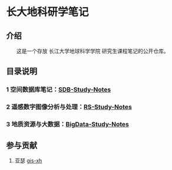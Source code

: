 # 长大地科研学笔记

## 介绍

&emsp;&emsp;这是一个存放 长江大学地球科学学院 研究生课程笔记的公开仓库。



## 目录说明

### 1 空间数据库笔记：[SDB-Study-Notes](./sdb-study-notes/README.md)



### 2 遥感数字图像分析与处理：[RS-Study-Notes](./rs-study-notes/README.md)



### 3 地质资源与大数据：[BigData-Study-Notes](./bigdata-study-notes/README.md)





## 参与贡献

1.  亚瑟 [gis-xh](https://gitee.com/gis-xh)

